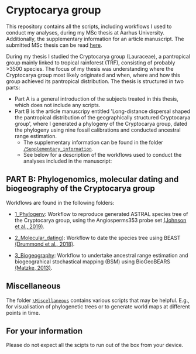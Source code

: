 # **Cryptocarya group**

This repository contains all the scripts, including workflows I used to conduct my analyses, during my MSc thesis at Aarhus University. Additionally, the supplementary information for an article manuscript. The submitted MSc thesis can be read [here]().

During my thesis I studied the Cryptocarya group (Lauraceae), a pantropical group mainly linked to tropical rainforest (TRF), consisting of probably >3500 species. The focus of my thesis was understanding where the Cryptocarya group most likely originated and when, where and how this group achieved its pantropical distribution.
The thesis is structured in two parts: 
- Part A is a general introduction of the subjects treated in this thesis, which does not include any scripts.
- Part B is the article manuscripy entitled 'Long-distance dispersal shaped the pantropical distribution of the geographically structured Cryptocarya group', where I generated a phylogeny of the Cryptocarya group, dated the phylogeny using nine fossil calibrations and conducted ancestral range estimation.
    - The supplementary information can be found in the folder [`/Supplementary_information`](https://github.com/LKFrederiksen/Cryptocarya/tree/c75be30004c57bcb3f6e78a846e54deeddb694b0/Supplementary_information).
    - See below for a description of the workflows used to conduct the analyses included in the manuscript:

## **PART B: Phylogenomics, molecular dating and biogeography of the Cryptocarya group**

Workflows are found in the following folders:
     
- [1_Phylogeny](https://github.com/LKFrederiksen/Cryptocarya/tree/6f4d16c606cc2b1afc21b40ea2439306688dddc0/1_Phylogeny): Workflow to reproduce generated ASTRAL species tree of the Cryptocarya group, using the Angiosperms353 probe set [(Johnson et al., 2019)](https://www.ncbi.nlm.nih.gov/pubmed/30535394).
     
- [2_Molecular_dating](https://github.com/LKFrederiksen/Cryptocarya/tree/6f4d16c606cc2b1afc21b40ea2439306688dddc0/2_Molecular_dating)): Workflow to date the species tree using BEAST [(Drummond et al., 2018)](https://www.ncbi.nlm.nih.gov/pubmed/29942656).
      
- [3_Biogeography](https://github.com/LKFrederiksen/Cryptocarya/tree/6f4d16c606cc2b1afc21b40ea2439306688dddc0/3_Biogeography): Workflow to undertake ancestral range estimation and biogeograhical stochastical mapping (BSM) using BioGeoBEARS [(Matzke, 2013)](https://escholarship.org/content/qt44j7n141/qt44j7n141_noSplash_a25fcfcd2e4c86c599d6f7da5ee1d7f8.pdf?t=pga0we).

## Miscellaneous

The folder [`\Miscellaneous`](https://github.com/LKFrederiksen/Cryptocarya/tree/142f6f032675b593ef73c2ea7d9b6512ece5f551/Miscellaneous) contains various scripts that may be helpful. E.g., for visualisation of phylogenetic trees or to generate world maps at different points in time.

## For your information

Please do not expect all the scipts to run out of the box from your device.
